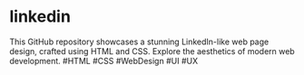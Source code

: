 # linkedin
This GitHub repository showcases a stunning LinkedIn-like web page design, crafted using HTML and CSS. Explore the aesthetics of modern web development.  #HTML #CSS #WebDesign #UI #UX
